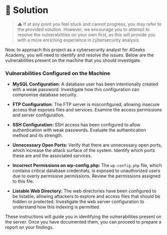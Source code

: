 # 📝 Solution

> ⚠ If at any point you feel stuck and cannot progress, you may refer to the provided solution. However, we encourage you to attempt to resolve the vulnerabilities on your own first, as this will provide you with a more enriching experience in cybersecurity analysis.

Now, to approach this project as a cybersecurity analyst for 4Geeks Academy, you will need to identify and resolve the issues. Below are the vulnerabilities present on the machine that you should investigate.

### Vulnerabilities Configured on the Machine

- **MySQL Configuration:** A database user has been intentionally created with a weak password. Investigate how this configuration can compromise database security.

- **FTP Configuration:** The FTP server is misconfigured, allowing insecure access that exposes files and services. Examine the access permissions and server configuration.

- **SSH Configuration:** SSH access has been configured to allow authentication with weak passwords. Evaluate the authentication method and its strength.

- **Unnecessary Open Ports:** Verify that there are unnecessary open ports, which increase the attack surface of the system. Identify which ports these are and the associated services.

- **Incorrect Permissions on wp-config.php:** The `wp-config.php` file, which contains critical database credentials, is exposed to unauthorized users due to overly permissive permissions. Review the permissions assigned to this file.

- **Listable Web Directory:** The web directories have been configured to be listable, allowing attackers to explore and access files that should be hidden or protected. Investigate the web server configuration to understand how this indexing is permitted.

These instructions will guide you in identifying the vulnerabilities present on the server. Once you have documented them, you can proceed to prepare a report on your findings.
